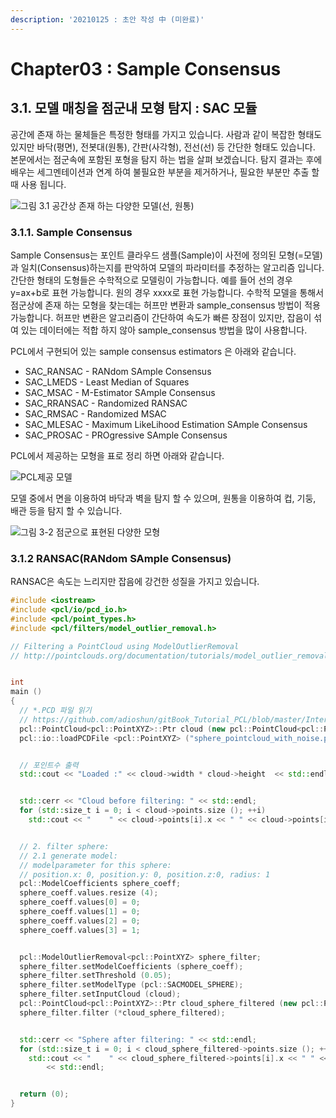 ```yaml
---
description: '20210125 : 초안 작성 中 (미완료)'
---
```


# Chapter03 : Sample Consensus

## 3.1. 모델 매칭을 점군내 모형 탐지 : SAC 모듈

공간에 존재 하는 물체들은 특정한 형태를 가지고 있습니다. 사람과 같이 복잡한 형태도 있지만 바닥\(평면\), 전봇대\(원통\), 간판\(사각형\), 전선\(선\) 등 간단한 형태도 있습니다. 본문에서는 점군속에 포함된 포형을 탐지 하는 법을 살펴 보겠습니다. 탐지 결과는 후에 배우는 세그멘테이션과 연계 하여 불필요한 부분을 제거하거나, 필요한 부분만 추출 할 때 사용 됩니다.

![&#xADF8;&#xB9BC; 3.1 &#xACF5;&#xAC04;&#xC0C1; &#xC874;&#xC7AC; &#xD558;&#xB294; &#xB2E4;&#xC591;&#xD55C; &#xBAA8;&#xB378;\(&#xC120;, &#xC6D0;&#xD1B5;\)](https://user-images.githubusercontent.com/17797922/105662170-685e6980-5f12-11eb-8983-e2a854ce2ac0.png)

### 3.1.1. Sample Consensus 

Sample Consensus는 포인트 클라우드 샘플\(Sample\)이 사전에 정의된 모형\(=모델\)과 일치\(Consensus\)하는지를 판악하여 모델의 파라미터를 추정하는 알고리즘 입니다. 간단한 형태의 도형들은 수학적으로 모델링이 가능합니다. 예를 들어 선의 경우 y=ax+b로 표현 가능합니다. 원의 경우 xxxx로 표현 가능합니다. 수학적 모델을 통해서 점군상에 존재 하는 모형을 찾는데는 허프만 변환과 sample\_consensus 방법이 적용 가능합니다. 허프만 변환은 알고리즘이 간단하여 속도가 빠른 장점이 있지만, 잡음이 섞여 있는 데이터에는 적합 하지 않아 sample\_consensus 방법을 많이 사용합니다. 

PCL에서 구현되어 있는 sample consensus estimators 은 아래와 같습니다. 

* SAC\_RANSAC - RANdom SAmple Consensus 
* SAC\_LMEDS - Least Median of Squares 
* SAC\_MSAC - M-Estimator SAmple Consensus 
* SAC\_RRANSAC - Randomized RANSAC 
* SAC\_RMSAC - Randomized MSAC 
* SAC\_MLESAC - Maximum LikeLihood Estimation SAmple Consensus 
* SAC\_PROSAC - PROgressive SAmple Consensus

PCL에서 제공하는 모형을 표로 정리 하면 아래와 같습니다.

![PCL&#xC81C;&#xACF5; &#xBAA8;&#xB378;](https://user-images.githubusercontent.com/17797922/105662473-23870280-5f13-11eb-9dd3-68a7c4e0b86e.png)

모델 중에서 면을 이용하여 바닥과 벽을 탐지 할 수 있으며, 원통을 이용하여 컵, 기둥, 배관 등을 탐지 할 수 있습니다.

![&#xADF8;&#xB9BC; 3-2 &#xC810;&#xAD70;&#xC73C;&#xB85C; &#xD45C;&#xD604;&#xB41C; &#xB2E4;&#xC591;&#xD55C; &#xBAA8;&#xD615;](https://user-images.githubusercontent.com/17797922/105662616-7e205e80-5f13-11eb-9a44-6adec11a7fbb.png)



### 3.1.2 RANSAC\(RANdom SAmple Consensus\)

RANSAC은 속도는 느리지만 잡음에 강건한 성질을 가지고 있습니다.

```cpp
#include <iostream>
#include <pcl/io/pcd_io.h>
#include <pcl/point_types.h>
#include <pcl/filters/model_outlier_removal.h>

// Filtering a PointCloud using ModelOutlierRemoval
// http://pointclouds.org/documentation/tutorials/model_outlier_removal.php#model-outlier-removal


int
main ()
{
  // *.PCD 파일 읽기 
  // https://github.com/adioshun/gitBook_Tutorial_PCL/blob/master/Intermediate/sample/sphere_pointcloud_with_noise.pcd
  pcl::PointCloud<pcl::PointXYZ>::Ptr cloud (new pcl::PointCloud<pcl::PointXYZ>);
  pcl::io::loadPCDFile <pcl::PointXYZ> ("sphere_pointcloud_with_noise.pcd", *cloud);


  // 포인트수 출력
  std::cout << "Loaded :" << cloud->width * cloud->height  << std::endl;


  std::cerr << "Cloud before filtering: " << std::endl;
  for (std::size_t i = 0; i < cloud->points.size (); ++i)
    std::cout << "    " << cloud->points[i].x << " " << cloud->points[i].y << " " << cloud->points[i].z << std::endl;


  // 2. filter sphere:
  // 2.1 generate model:
  // modelparameter for this sphere:
  // position.x: 0, position.y: 0, position.z:0, radius: 1
  pcl::ModelCoefficients sphere_coeff;
  sphere_coeff.values.resize (4);
  sphere_coeff.values[0] = 0;
  sphere_coeff.values[1] = 0;
  sphere_coeff.values[2] = 0;
  sphere_coeff.values[3] = 1;


  pcl::ModelOutlierRemoval<pcl::PointXYZ> sphere_filter;
  sphere_filter.setModelCoefficients (sphere_coeff);
  sphere_filter.setThreshold (0.05);
  sphere_filter.setModelType (pcl::SACMODEL_SPHERE);
  sphere_filter.setInputCloud (cloud);
  pcl::PointCloud<pcl::PointXYZ>::Ptr cloud_sphere_filtered (new pcl::PointCloud<pcl::PointXYZ>);
  sphere_filter.filter (*cloud_sphere_filtered);


  std::cerr << "Sphere after filtering: " << std::endl;
  for (std::size_t i = 0; i < cloud_sphere_filtered->points.size (); ++i)
    std::cout << "    " << cloud_sphere_filtered->points[i].x << " " << cloud_sphere_filtered->points[i].y << " " << cloud_sphere_filtered->points[i].z
        << std::endl;


  return (0);
}

```

